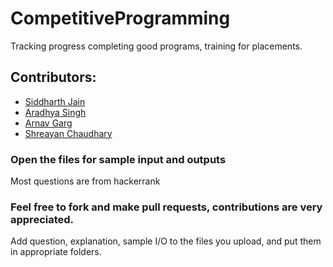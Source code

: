 # CompetitiveProgramming
Tracking progress completing good programs, training for placements.

## Contributors: 
* [Siddharth Jain](https://github.com/SidJain1412)
* [Aradhya Singh](https://github.com/aradhyas)
* [Arnav Garg](https://github.com/arnavgarg123)
* [Shreayan Chaudhary](https://github.com/shreayan98c)

### Open the files for sample input and outputs

Most questions are from hackerrank

### Feel free to fork and make pull requests, contributions are very appreciated.
Add question, explanation, sample I/O to the files you upload, and put them in appropriate folders. 



